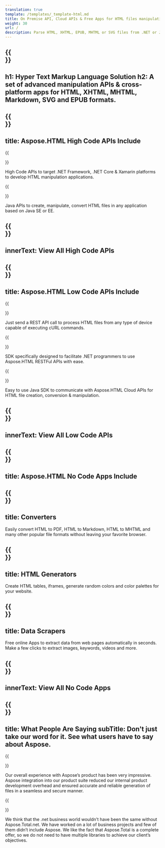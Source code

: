 ```yaml
---
translation: true
template: /templates/_template-html.md
title: On Premise API, Cloud APIs & Free Apps for HTML files manipulation
weight: 30
url: /
description: Parse HTML, XHTML, EPUB, MHTML or SVG files from .NET or Java using the relevant On-Premise or Cloud library. Use HTML cross-platform apps to generate, inspect, extract data, merge or convert HTML files.
---
```


{{<section banner>}}
---
h1: Hyper Text Markup Language Solution
h2: A set of advanced manipulation APIs & cross-platform apps for HTML, XHTML, MHTML, Markdown, SVG and EPUB formats.
---

{{<section include>}}
---
title: Aspose.HTML High Code APIs Include
---

{{<section net>}}

High Code APIs to target .NET Framework, .NET Core & Xamarin platforms to develop HTML manipulation applications.

{{<section java>}}

Java APIs to create, manipulate, convert HTML files in any application based on Java SE or EE.


{{<section button1>}}
---
innerText: View All High Code APIs
---

{{<section cloud>}}
---
title: Aspose.HTML Low Code APIs Include
---

{{<section curl>}}

Just send a REST API call to process HTML files from any type of device capable of executing cURL commands.

{{<section sdk-net>}}

SDK specifically designed to facilitate .NET programmers to use Aspose.HTML RESTFul APIs with ease.

{{<section sdk-java>}}

Easy to use Java SDK to communicate with Aspose.HTML Cloud APIs for HTML file creation, conversion & manipulation.

{{<section button2>}}
---
innerText: View All Low Code APIs
---

{{<section apps>}}
---
title: Aspose.HTML No Code Apps Include
---

{{<section converters>}}
---
title: Converters
---

Easily convert HTML to PDF, HTML to Markdown, HTML to MHTML and many other popular file formats without leaving your favorite browser.

{{<section generators>}}
---
title: HTML Generators
---

Create HTML tables, iframes, generate random colors and color palettes for your website.

{{<section data>}}
---
title: Data Scrapers
---

Free online Apps to extract data from web pages automatically in seconds. Make a few clicks to extract images, keywords, videos and more.

{{<section button3>}}
---
innerText: View All No Code Apps
---

{{<section people>}}
---
title: What People Are Saying
subTitle: Don't just take our word for it. See what users have to say about Aspose.
---

{{<section first>}}

Our overall experience with Aspose’s product has been very impressive. Aspose integration into our product suite reduced our internal product development overhead and ensured accurate and reliable generation of files in a seamless and secure manner.

{{<section second>}}

We think that the .net business world wouldn’t have been the same without Aspose.Total.net. We have worked on a lot of business projects and few of them didn’t include Aspose. We like the fact that Aspose.Total is a complete offer, so we do not need to have multiple libraries to achieve our client’s objectives.